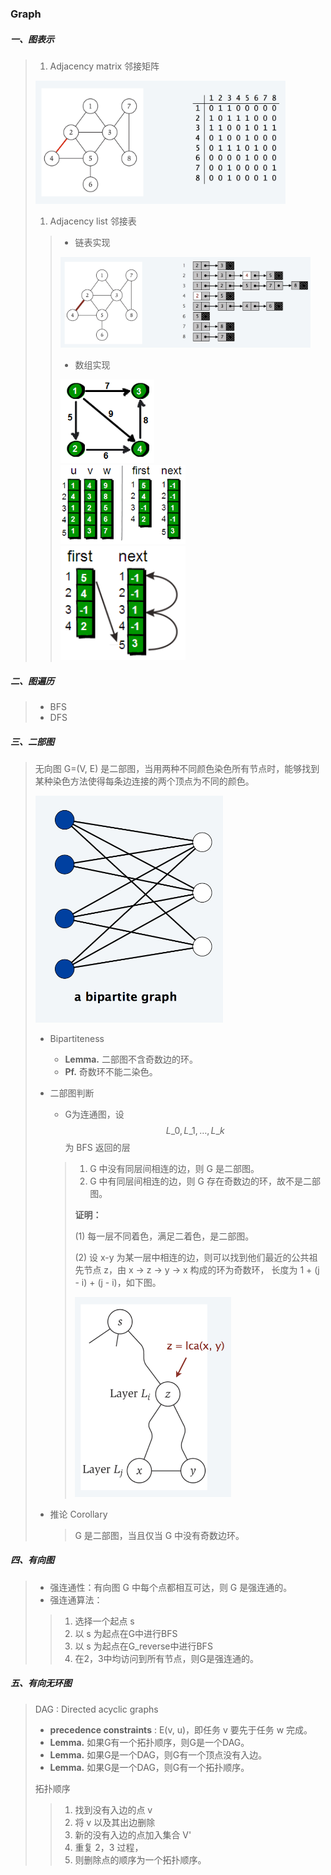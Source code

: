 ### Graph

##### 一、图表示

> 1. Adjacency matrix 邻接矩阵
>
> <img src="https://github.com/shuyuFranky/coding/blob/master/img/adj-matrix.png" alt="adj-matrix" width="400px;"></img>
>
> 1. Adjacency list 邻接表
>
> > - 链表实现
> >
> > <img src="https://github.com/shuyuFranky/coding/blob/master/img/adj-list.png" alt="adj-list" width="400px;"></img>
> >
> > - 数组实现
> >
> > <img src="https://github.com/shuyuFranky/coding/blob/master/img/adj-arr-graph.png" alt="adj-array" width="150px;"></img> <br>
> > <img src="https://github.com/shuyuFranky/coding/blob/master/img/adj-array.png" alt="adj-array" width="200px;"></img> <br>
> > <img src="https://github.com/shuyuFranky/coding/blob/master/img/adj-arr-use.png" alt="adj-array" width="200px;"></img> <br>

##### 二、图遍历

> - BFS
> - DFS

##### 三、二部图

> 无向图 G=(V, E) 是二部图，当用两种不同颜色染色所有节点时，能够找到某种染色方法使得每条边连接的两个顶点为不同的颜色。
>
> <img src="https://github.com/shuyuFranky/coding/blob/master/img/bipartite-graph.png" alt="bipartite-graph" width="300px;"></img>
>
> - Bipartiteness
>
>   - **Lemma.** 二部图不含奇数边的环。
>   - **Pf.** 奇数环不能二染色。
>
> - 二部图判断
>
>   - G为连通图，设 $$ L\_{0}, L\_{1}, … , L\_{k} $$ 为 BFS 返回的层
>
>   > 1. G 中没有同层间相连的边，则 G 是二部图。
>   > 2. G 中有同层间相连的边，则 G 存在奇数边的环，故不是二部图。
>   >
>   > **证明：**
>   >
>   > (1) 每一层不同着色，满足二着色，是二部图。
>   >
>   > (2) 设 x-y 为某一层中相连的边，则可以找到他们最近的公共祖先节点 z，由 x → z → y → x 构成的环为奇数环， 长度为 1 + (j - i) + (j - i)，如下图。
>   >
>   > <img src="https://github.com/shuyuFranky/coding/blob/master/img/pf-bipartite.png" alt="pf-bipartite" width="250px;"></img>
>
> - 推论 Corollary
>   > G 是二部图，当且仅当 G 中没有奇数边环。

##### 四、有向图

> - 强连通性：有向图 G 中每个点都相互可达，则 G 是强连通的。
> - 强连通算法：
>
> > 1. 选择一个起点 s
> > 2. 以 s 为起点在G中进行BFS
> > 3. 以 s 为起点在G_reverse中进行BFS
> > 4. 在2，3中均访问到所有节点，则G是强连通的。

##### 五、有向无环图

> DAG : Directed acyclic graphs
>
> - **precedence constraints** : E(v, u)，即任务 v 要先于任务 w 完成。
> - **Lemma.** 如果G有一个拓扑顺序，则G是一个DAG。
> - **Lemma.** 如果G是一个DAG，则G有一个顶点没有入边。
> - **Lemma.** 如果G是一个DAG，则G有一个拓扑顺序。
>
> 拓扑顺序
>
> > 1. 找到没有入边的点 v
> > 2. 将 v 以及其出边删除
> > 3. 新的没有入边的点加入集合 V' 
> > 4. 重复 2，3 过程，
> > 5. 则删除点的顺序为一个拓扑顺序。
